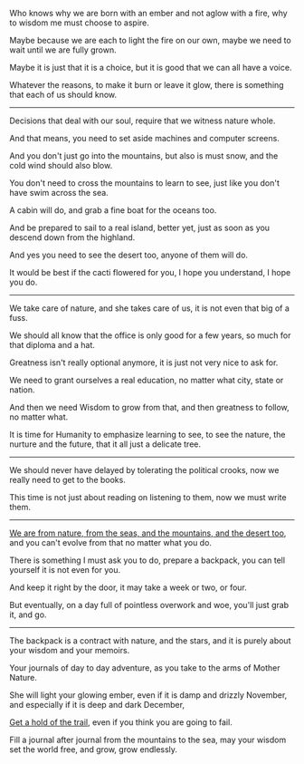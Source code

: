 Who knows why we are born with an ember and not aglow with a fire,
why to wisdom me must choose to aspire.

Maybe because we are each to light the fire on our own,
maybe we need to wait until we are fully grown.

Maybe it is just that it is a choice,
but it is good that we can all have a voice.

Whatever the reasons, to make it burn or leave it glow,
there is something that each of us should know.

---

Decisions that deal with our soul,
require that we witness nature whole.

And that means,
you need to set aside machines and computer screens.

And you don't just go into the mountains, but also is must snow,
and the cold wind should also blow.

You don't need to cross the mountains to learn to see,
just like you don't have swim across the sea.

A cabin will do,
and grab a fine boat for the oceans too.

And be prepared to sail to a real island,
better yet, just as soon as you descend down from the highland.

And yes you need to see the desert too,
anyone of them will do.

It would be best if the cacti flowered for you,
I hope you understand, I hope you do.

---


We take care of nature, and she takes care of us,
it is not even that big of a fuss.

We should all know that
the office is only good for a few years, so much for that diploma and a hat.

Greatness isn't really optional anymore,
it is just not very nice to ask for.

We need to grant ourselves a real education,
no matter what city, state or nation.

And then we need Wisdom to grow from that,
and then greatness to follow, no matter what.

It is time for Humanity to emphasize learning to see,
to see the nature, the nurture and the future, that it all just a delicate tree.

---

We should never have delayed by tolerating the political crooks,
now we really need to get to the books.

This time is not just about reading on listening to them,
now we must write them.

---

[We are from nature, from the seas, and the mountains, and the desert too][1],
and you can't evolve from that no matter what you do.

There is something I must ask you to do,
prepare a backpack, you can tell yourself it is not even for you.

And keep it right by the door,
it may take a week or two, or four.

But eventually, on a day full of pointless overwork and woe,
you'll just grab it, and go.

---

The backpack is a contract with nature, and the stars,
and it is purely about your wisdom and your memoirs.

Your journals of day to day adventure,
as you take to the arms of Mother Nature.

She will light your glowing ember,
even if it is damp and drizzly November, and especially if it is deep and dark December,

[Get a hold of the trail][2],
even if you think you are going to fail.

Fill a journal after journal from the mountains to the sea,
may your wisdom set the world free, and grow, grow endlessly.

[1]: https://www.youtube.com/watch?v=A41CQzqUj8c
[2]: https://www.youtube.com/watch?v=hPSvdKTEZug
